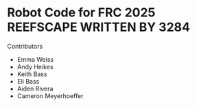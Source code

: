 <h1> Robot Code for FRC 2025 REEFSCAPE WRITTEN BY 3284 </h1>

Contributors
- Emma Weiss
- Andy Heikes
- Keith Bass
- Eli Bass
- Aiden Rivera
- Cameron Meyerhoeffer
  
